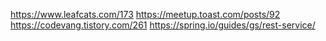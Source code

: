 https://www.leafcats.com/173
https://meetup.toast.com/posts/92
https://codevang.tistory.com/261
https://spring.io/guides/gs/rest-service/
